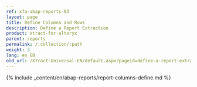 ```yaml
---
ref: xfa-abap-reports-03
layout: page
title: Define Columns and Rows
description: Define a Report Extraction
product: xtract-for-alteryx
parent: reports
permalink: /:collection/:path
weight: 3
lang: en_GB
old_url: /Xtract-Universal-EN/default.aspx?pageid=define-a-report-extraction
---
```


{% include _content/en/abap-reports/report-columns-define.md %}